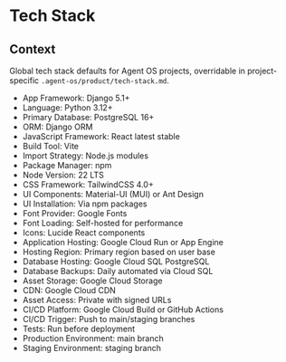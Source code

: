 # Tech Stack

## Context

Global tech stack defaults for Agent OS projects, overridable in project-specific `.agent-os/product/tech-stack.md`.

- App Framework: Django 5.1+
- Language: Python 3.12+
- Primary Database: PostgreSQL 16+
- ORM: Django ORM
- JavaScript Framework: React latest stable
- Build Tool: Vite
- Import Strategy: Node.js modules
- Package Manager: npm
- Node Version: 22 LTS
- CSS Framework: TailwindCSS 4.0+
- UI Components: Material-UI (MUI) or Ant Design
- UI Installation: Via npm packages
- Font Provider: Google Fonts
- Font Loading: Self-hosted for performance
- Icons: Lucide React components
- Application Hosting: Google Cloud Run or App Engine
- Hosting Region: Primary region based on user base
- Database Hosting: Google Cloud SQL PostgreSQL
- Database Backups: Daily automated via Cloud SQL
- Asset Storage: Google Cloud Storage
- CDN: Google Cloud CDN
- Asset Access: Private with signed URLs
- CI/CD Platform: Google Cloud Build or GitHub Actions
- CI/CD Trigger: Push to main/staging branches
- Tests: Run before deployment
- Production Environment: main branch
- Staging Environment: staging branch
